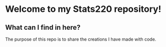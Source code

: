 # **Welcome to my Stats220 repository!**

## What can I find in here?
The purpose of this repo is to share the creations I have made with code. 
